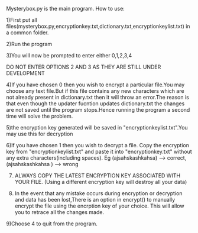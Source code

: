 Mysterybox.py is the main program.
How to use:

1)First put all files(mysterybox.py,encryptionkey.txt,dictionary.txt,encryptionkeylist.txt) in a common folder.

2)Run the program 

3)You will now be prompted to enter either 0,1,2,3,4

DO NOT ENTER OPTIONS 2 AND 3 AS THEY ARE STILL UNDER DEVELOPMENT

4)If you have chosen 0 then you wish to encrypt a particular file.You may choose any text file.But if this file contains any new characters which are not already present in dictionary.txt 
then it will throw an error.The reason is that even though the updater fucntion updates dictionary.txt the changes are not saved until the program stops.Hence running the program a second time will solve the problem.

5)the encryption key generated will be saved in "encryptionkeylist.txt".You may use this for decryption

6)If you have chosen 1 then you wish to decrypt a file. Copy the encryption key from "encryptionkeylist.txt" and paste it
into "encryptionkey.txt" without any extra characters(including spaces). Eg (ajsahskashkahsa) --> correct, (ajsahskashkahsa  ) --> wrong

7) ALWAYS COPY THE LATEST ENCRYPTION KEY ASSOCIATED WITH YOUR FILE. (Using a different encryption key will destroy all your data)

8) In the event that any mistake occurs during encryption or decryption and data has been lost,There is an option in encrypt() to manually encrypt the file using the encrption key of your choice.
This will allow you to retrace all the changes made.

9)Choose 4 to quit from the program.
